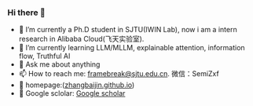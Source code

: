 ### Hi there 👋

- 🔭 I’m currently a Ph.D student in SJTU(IWIN Lab), now i am a intern research in Alibaba Cloud(飞天实验室). 
- 🌱 I’m currently learning LLM/MLLM, explainable attention, information flow, Truthful AI
- 💬 Ask me about anything
- 📫 How to reach me: framebreak@sjtu.edu.cn. 微信：SemiZxf
- 🌱 homepage:([zhangbaijin.github.io](https://zhangbaijin.github.io/))
- 💬 Google sclolar: [Google scholar](https://scholar.google.co.jp/citations?hl=zh-CN&user=Y6Z5xQQAAAAJ) 


